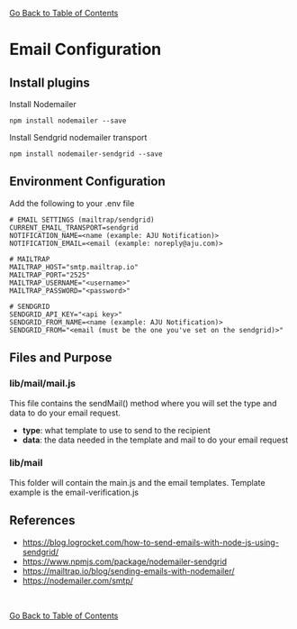 [Go Back to Table of Contents](../README.md)

# Email Configuration

## Install plugins

Install Nodemailer
```
npm install nodemailer --save
```

Install Sendgrid nodemailer transport

```
npm install nodemailer-sendgrid --save
```

## Environment Configuration

Add the following to your .env file

```
# EMAIL SETTINGS (mailtrap/sendgrid)
CURRENT_EMAIL_TRANSPORT=sendgrid
NOTIFICATION_NAME=<name (example: AJU Notification)>
NOTIFICATION_EMAIL=<email (example: noreply@aju.com)>

# MAILTRAP
MAILTRAP_HOST="smtp.mailtrap.io"
MAILTRAP_PORT="2525"
MAILTRAP_USERNAME="<username>"
MAILTRAP_PASSWORD="<password>"

# SENDGRID
SENDGRID_API_KEY="<api key>"
SENDGRID_FROM_NAME=<name (example: AJU Notification)>
SENDGRID_FROM="<email (must be the one you've set on the sendgrid)>"
```

## Files and Purpose

### **lib/mail/mail.js**

This file contains the sendMail() method where you will set the type and data to do your email request.

* **type**: what template to use to send to the recipient
* **data**: the data needed in the template and mail to do your email request

### **lib/mail**

This folder will contain the main.js and the email templates. Template example is the email-verification.js

## References
* https://blog.logrocket.com/how-to-send-emails-with-node-js-using-sendgrid/
* https://www.npmjs.com/package/nodemailer-sendgrid
* https://mailtrap.io/blog/sending-emails-with-nodemailer/
* https://nodemailer.com/smtp/

<br />

[Go Back to Table of Contents](../README.md)